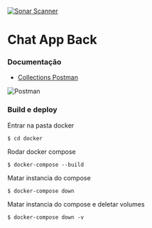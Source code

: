 [![Sonar Scanner](https://github.com/FatecSJC-PI-Time10/back-chat-app/workflows/Sonar%20Scanner/badge.svg)](https://sonarcloud.io/dashboard?id=FatecSJC-PI-Time10_back-chat-app)

# Chat App Back

### Documentação
- [Collections Postman](https://www.getpostman.com/collections/5ba64cb6f18168d9b51f)

![Postman](https://user-images.githubusercontent.com/21090990/99580976-e6f0d500-29be-11eb-9755-131cd16d2d50.png)


### Build e deploy

Entrar na pasta docker

```
$ cd docker
```

Rodar docker compose 

```
$ docker-compose --build
```

Matar instancia do compose

```
$ docker-compose down
```

Matar instancia do compose e deletar volumes

```
$ docker-compose down -v
```





